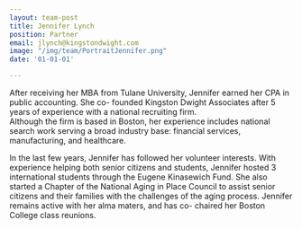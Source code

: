 ```yaml
---
layout: team-post
title: Jennifer Lynch
position: Partner
email: jlynch@kingstondwight.com
image: "/img/team/PortraitJennifer.png"
date: '01-01-01'

---
```

After receiving her MBA from Tulane University, Jennifer earned her CPA in public accounting.  She co- founded Kingston Dwight Associates after 5 years of experience with a national recruiting firm.  
Although the firm is based in Boston, her experience includes national search work serving a broad industry base: financial services, manufacturing, and healthcare.


In the last few years, Jennifer has followed her volunteer interests. With experience helping both senior citizens and students, Jennifer hosted 3 international students through the Eugene Kinasewich Fund.  She also started a Chapter of the National Aging in Place Council to assist senior citizens and their families with the challenges of the aging process.   Jennifer remains active with her alma maters, and has co- chaired her Boston College class reunions.
